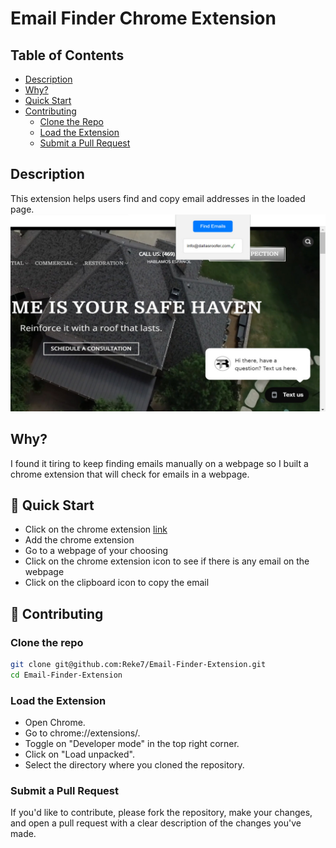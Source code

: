 # Email Finder Chrome Extension

## Table of Contents

- [Description](#description)
- [Why?](#why)
- [Quick Start](#🚀-quick-start)
- [Contributing](#🤝-contributing)
    - [Clone the Repo](#clone-the-repo)
    - [Load the Extension](#load-the-extension)
    - [Submit a Pull Request](#submit-a-pull-request)

## Description

This extension helps users find and copy email addresses in the loaded page. 
![Image](./screenshot.jpg)

## Why?
I found it tiring to keep finding emails manually on a webpage so I built a chrome extension that will check for emails in a webpage.

## 🚀 Quick Start

* Click on the chrome extension [link](https://chromewebstore.google.com/detail/found-email)
* Add the chrome extension
* Go to a webpage of your choosing
* Click on the chrome extension icon to see if there is any email on the webpage
* Click on the clipboard icon to copy the email

## 🤝 Contributing

### Clone the repo

```bash
git clone git@github.com:Reke7/Email-Finder-Extension.git
cd Email-Finder-Extension
```

### Load the Extension

* Open Chrome.
* Go to chrome://extensions/.
* Toggle on "Developer mode" in the top right corner.
* Click on "Load unpacked".
* Select the directory where you cloned the repository.

### Submit a Pull Request

If you'd like to contribute, please fork the repository, make your changes, and open a pull request with a clear description of the changes you've made.